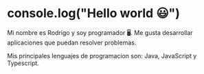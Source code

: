 # console.log("Hello world 😃")
Mi nombre es Rodrigo y soy programador 🖥️. Me gusta desarrollar aplicaciones que puedan resolver problemas.

Mis principales lenguajes de programacion son: Java, JavaScript y Typescript.
